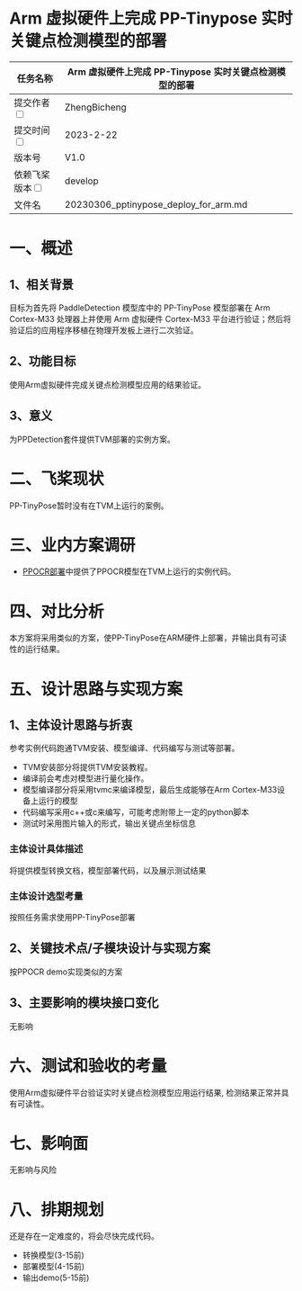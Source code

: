 # Arm 虚拟硬件上完成 PP-Tinypose 实时关键点检测模型的部署

| 任务名称                                                     | Arm 虚拟硬件上完成 PP-Tinypose 实时关键点检测模型的部署      | 
|----------------------------------------------------------|-------------------------------------------|
| 提交作者<input type="checkbox" class="rowselector hidden">   | ZhengBicheng                              | 
| 提交时间<input type="checkbox" class="rowselector hidden">   | 2023-2-22                                 | 
| 版本号                                                      | V1.0                                      | 
| 依赖飞桨版本<input type="checkbox" class="rowselector hidden"> | develop                                   | 
| 文件名                                                      | 20230306_pptinypose_deploy_for_arm.md<br> | 

# 一、概述

## 1、相关背景

目标为首先将 PaddleDetection 模型库中的 PP-TinyPose 模型部署在 Arm Cortex-M33 处理器上并使用 Arm 虚拟硬件 Cortex-M33 平台进行验证；然后将验证后的应用程序移植在物理开发板上进行二次验证。

## 2、功能目标

使用Arm虚拟硬件完成关键点检测模型应用的结果验证。

## 3、意义

为PPDetection套件提供TVM部署的实例方案。

# 二、飞桨现状

PP-TinyPose暂时没有在TVM上运行的案例。

# 三、业内方案调研

* [PPOCR部署](https://github.com/ArmDeveloperEcosystem/Paddle-examples-for-AVH/tree/main/OCR-example)中提供了PPOCR模型在TVM上运行的实例代码。

# 四、对比分析

本方案将采用类似的方案，使PP-TinyPose在ARM硬件上部署，并输出具有可读性的运行结果。


# 五、设计思路与实现方案

## 1、主体设计思路与折衷

参考实例代码跑通TVM安装、模型编译、代码编写与测试等部署。

* TVM安装部分将提供TVM安装教程。
* 编译前会考虑对模型进行量化操作。
* 模型编译部分将采用tvmc来编译模型，最后生成能够在Arm Cortex-M33设备上运行的模型
* 代码编写采用c++或c来编写，可能考虑附带上一定的python脚本
* 测试时采用图片输入的形式，输出关键点坐标信息

### 主体设计具体描述

将提供模型转换文档，模型部署代码，以及展示测试结果

### 主体设计选型考量

按照任务需求使用PP-TinyPose部署

## 2、关键技术点/子模块设计与实现方案

按PPOCR demo实现类似的方案


## 3、主要影响的模块接口变化

无影响

# 六、测试和验收的考量

使用Arm虚拟硬件平台验证实时关键点检测模型应用运行结果, 检测结果正常并具有可读性。

# 七、影响面

无影响与风险

# 八、排期规划

还是存在一定难度的，将会尽快完成代码。

* 转换模型(3-15前)
* 部署模型(4-15前)
* 输出demo(5-15前)
